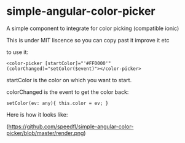 # simple-angular-color-picker
A simple component to integrate for color picking (compatible ionic)

This is under MIT liscence so you can copy past it improve it etc

to use it:

`
<color-picker [startColor]="'#FF0000'" (colorChanged)="setColor($event)"></color-picker>
`

startColor is the color on which you want to start.

colorChanged is the event to get the color back:

`
setColor(ev: any){
	this.color = ev;
}
`

Here is how it looks like:

(https://github.com/speedfl/simple-angular-color-picker/blob/master/render.png)